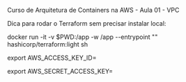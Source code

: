 Curso de Arquitetura de Containers na AWS - Aula 01 - VPC


Dica para rodar o Terraform sem precisar instalar local:

docker run -it -v $PWD:/app -w /app --entrypoint ""  hashicorp/terraform:light sh

export AWS_ACCESS_KEY_ID=

export AWS_SECRET_ACCESS_KEY=
